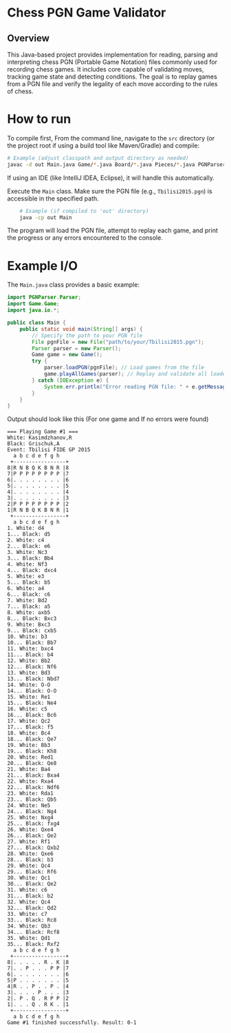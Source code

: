 # Chess PGN Game Validator

## Overview

This Java-based project provides implementation for 
reading, parsing and interpreting chess PGN (Portable Game Notation) files 
commonly used for recording chess games. It includes core capable of validating moves, 
tracking game state and detecting conditions. The goal is to replay games from a PGN file 
and verify the legality of each move according to the rules of chess.

# How to run 

To compile first, From the command line, navigate to the `src` directory 
(or the project root if using a build tool like Maven/Gradle) and compile:

```bash
# Example (adjust classpath and output directory as needed)
javac -d out Main.java Game/*.java Board/*.java Pieces/*.java PGNParser/*.java
```
If using an IDE (like IntelliJ IDEA, Eclipse), it will handle this automatically.

Execute the `Main` class. Make sure the PGN file (e.g., `Tbilisi2015.pgn`) 
is accessible in the specified path. 

```bash
    # Example (if compiled to 'out' directory)
    java -cp out Main
   ```
The program will load the PGN file, attempt to replay each game, and print the progress or any errors encountered to the console.

# Example I/O

The `Main.java` class provides a basic example:

```java
import PGNParser.Parser;
import Game.Game;
import java.io.*;

public class Main {
    public static void main(String[] args) {
        // Specify the path to your PGN file
        File pgnFile = new File("path/to/your/Tbilisi2015.pgn");
        Parser parser = new Parser();
        Game game = new Game();
        try {
            parser.loadPGN(pgnFile); // Load games from the file
            game.playAllGames(parser); // Replay and validate all loaded games
        } catch (IOException e) {
            System.err.println("Error reading PGN file: " + e.getMessage());
        }
    }
}
```
Output should look like this (For one game and If no errors were found)
```
=== Playing Game #1 ===
White: Kasimdzhanov,R
Black: Grischuk,A
Event: Tbilisi FIDE GP 2015
  a b c d e f g h
 +-----------------+
8|R N B Q K B N R |8
7|P P P P P P P P |7
6|. . . . . . . . |6
5|. . . . . . . . |5
4|. . . . . . . . |4
3|. . . . . . . . |3
2|P P P P P P P P |2
1|R N B Q K B N R |1
 +-----------------+
  a b c d e f g h
1. White: d4
1... Black: d5
2. White: c4
2... Black: e6
3. White: Nc3
3... Black: Bb4
4. White: Nf3
4... Black: dxc4
5. White: e3
5... Black: b5
6. White: a4
6... Black: c6
7. White: Bd2
7... Black: a5
8. White: axb5
8... Black: Bxc3
9. White: Bxc3
9... Black: cxb5
10. White: b3
10... Black: Bb7
11. White: bxc4
11... Black: b4
12. White: Bb2
12... Black: Nf6
13. White: Bd3
13... Black: Nbd7
14. White: O-O
14... Black: O-O
15. White: Re1
15... Black: Ne4
16. White: c5
16... Black: Bc6
17. White: Qc2
17... Black: f5
18. White: Bc4
18... Black: Qe7
19. White: Bb3
19... Black: Kh8
20. White: Red1
20... Black: Qe8
21. White: Ba4
21... Black: Bxa4
22. White: Rxa4
22... Black: Ndf6
23. White: Rda1
23... Black: Qb5
24. White: Ne5
24... Black: Ng4
25. White: Nxg4
25... Black: fxg4
26. White: Qxe4
26... Black: Qe2
27. White: Rf1
27... Black: Qxb2
28. White: Qxe6
28... Black: b3
29. White: Qc4
29... Black: Rf6
30. White: Qc1
30... Black: Qe2
31. White: c6
31... Black: b2
32. White: Qc4
32... Black: Qd2
33. White: c7
33... Black: Rc8
34. White: Qb3
34... Black: Rcf8
35. White: Qd1
35... Black: Rxf2
  a b c d e f g h
 +-----------------+
8|. . . . . R . K |8
7|. . P . . . P P |7
6|. . . . . . . . |6
5|P . . . . . . . |5
4|R . . P . . P . |4
3|. . . . P . . . |3
2|. P . Q . R P P |2
1|. . . Q . R K . |1
 +-----------------+
  a b c d e f g h
Game #1 finished successfully. Result: 0-1
```

